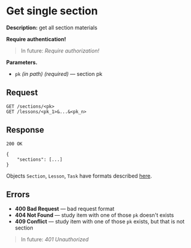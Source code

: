 # Get single section

**Description:** 
get all section materials

**Require authentication!**

> In future: *Require authorization!*

**Parameters.**
* `pk` *(in path)* *(required)* — section pk

## Request

```
GET /sections/<pk>
GET /lessons/<pk_1>&...&<pk_n>
```

## Response

```
200 OK

{
    "sections": [...]
}
```

Objects `Section`, `Lesson`, `Task` have formats described [here](formats.md).

## Errors

* **400 Bad Request** — bad request format
* **404 Not Found** — study item with one of those `pk` doesn't exists
* **409 Conflict** — study item with one of those `pk` exists, but that is not section


> In future: *401 Unauthorized*
